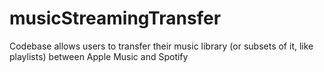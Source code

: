 # musicStreamingTransfer
Codebase allows users to transfer their music library (or subsets of it, like playlists) between Apple Music and Spotify
